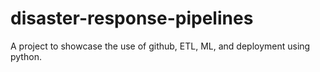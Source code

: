 # disaster-response-pipelines
A project to showcase the use of github, ETL, ML, and deployment using python. 
